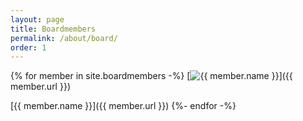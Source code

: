 ```yaml
---
layout: page
title: Boardmembers
permalink: /about/board/
order: 1
---
```


{% for member in site.boardmembers -%}
  [![ {{ member.name }} ]({{site.baseurl}}/assets/about/boardmembers/{{member.image_name}})]({{ member.url }})

  [{{ member.name }}]({{ member.url }})
{%- endfor -%}
